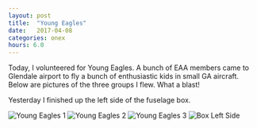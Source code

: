 ```yaml
---
layout: post
title:  "Young Eagles"
date:   2017-04-08 
categories: onex
hours: 6.0
---
```


Today, I volunteered for Young Eagles.  A bunch of EAA members came to Glendale airport to fly a bunch of enthusiastic kids in small GA aircraft.  Below are pictures of the three groups I flew.  What a blast!

Yesterday I finished up the left side of the fuselage box.  

![Young Eagles 1](/onex/img/2017-04-08/1.jpg)
![Young Eagles 2](/onex/img/2017-04-08/2.jpg)
![Young Eagles 3](/onex/img/2017-04-08/3.jpg)
![Box Left Side](/onex/img/2017-04-08/4.jpg)
